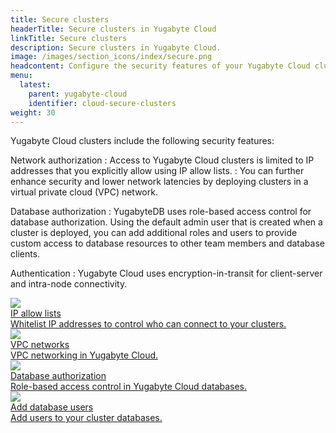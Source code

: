 ```yaml
---
title: Secure clusters
headerTitle: Secure clusters in Yugabyte Cloud
linkTitle: Secure clusters
description: Secure clusters in Yugabyte Cloud.
image: /images/section_icons/index/secure.png
headcontent: Configure the security features of your Yugabyte Cloud clusters.
menu:
  latest:
    parent: yugabyte-cloud
    identifier: cloud-secure-clusters
weight: 30
---
```


Yugabyte Cloud clusters include the following security features:

Network authorization
: Access to Yugabyte Cloud clusters is limited to IP addresses that you explicitly allow using IP allow lists.
: You can further enhance security and lower network latencies by deploying clusters in a virtual private cloud (VPC) network.

Database authorization
: YugabyteDB uses role-based access control for database authorization. Using the default admin user that is created when a cluster is deployed, you can add additional roles and users to provide custom access to database resources to other team members and database clients.

Authentication
: Yugabyte Cloud uses encryption-in-transit for client-server and intra-node connectivity.

<div class="row">

  <div class="col-12 col-md-6 col-lg-12 col-xl-6">
    <a class="section-link icon-offset" href="add-connections/">
      <div class="head">
        <img class="icon" src="/images/section_icons/secure/tls-encryption/connect-to-cluster.png" aria-hidden="true" />
        <div class="title">IP allow lists</div>
      </div>
      <div class="body">
        Whitelist IP addresses to control who can connect to your clusters.
      </div>
    </a>
  </div>

  <div class="col-12 col-md-6 col-lg-12 col-xl-6">
    <a class="section-link icon-offset" href="cloud-vpcs/">
      <div class="head">
        <img class="icon" src="/images/section_icons/manage/backup.png" aria-hidden="true" />
        <div class="title">VPC networks</div>
      </div>
      <div class="body">
        VPC networking in Yugabyte Cloud.
      </div>
    </a>
  </div>

  <div class="col-12 col-md-6 col-lg-12 col-xl-6">
    <a class="section-link icon-offset" href="cloud-users/">
      <div class="head">
        <img class="icon" src="/images/section_icons/secure/authorization.png" aria-hidden="true" />
        <div class="title">Database authorization</div>
      </div>
      <div class="body">
        Role-based access control in Yugabyte Cloud databases.
      </div>
    </a>
  </div>

  <div class="col-12 col-md-6 col-lg-12 col-xl-6">
    <a class="section-link icon-offset" href="add-users/">
      <div class="head">
        <img class="icon" src="/images/section_icons/secure/create-roles.png" aria-hidden="true" />
        <div class="title">Add database users</div>
      </div>
      <div class="body">
        Add users to your cluster databases.
      </div>
    </a>
  </div>

</div>
